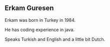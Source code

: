 ## Erkam Guresen

Erkam was born in Turkey in 1984.

He has coding experience in java.

Speaks Turkish and English and a little bit Dutch.
